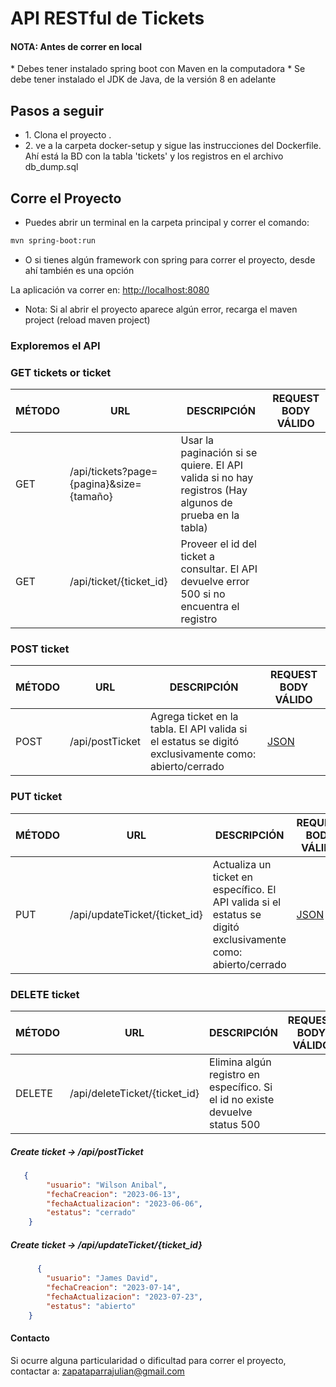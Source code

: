 <h1>API RESTful de Tickets</h1>


<h4> NOTA: Antes de correr en local</h4>
* Debes tener instalado spring boot con Maven en la computadora
* Se debe tener instalado el JDK de Java, de la versión 8 en adelante


<h2>Pasos a seguir</h2>

<ul>
  <li>1. Clona el proyecto <a href="https://github.com/julianzp/tickets-api-rest.git" target="_blank"></a>.</li>
  <li>2. ve a la carpeta docker-setup y sigue las instrucciones del Dockerfile. Ahí está la BD con la tabla 'tickets' y los registros en el archivo db_dump.sql</li>
</ul>

<h2>Corre el Proyecto</h2>

* Puedes abrir un terminal en la carpeta principal y correr el comando:  </p>

```bash
mvn spring-boot:run
```

* O si tienes algún framework con spring para correr el proyecto, desde ahí también es una opción</p>

La aplicación va correr en: <http://localhost:8080>

* Nota: Si al abrir el proyecto aparece algún error, recarga el maven project (reload maven project)

### Exploremos el API

### GET tickets or ticket

| MÉTODO | URL | DESCRIPCIÓN | REQUEST BODY VÁLIDO |
| ------ | --- | ----------- | ------------------------- |
| GET    | /api/tickets?page={pagina}&size={tamaño} | Usar la paginación si se quiere. El API valida si no hay registros (Hay algunos de prueba en la tabla) | |
| GET    | /api/ticket/{ticket_id} | Proveer el id del ticket a consultar. El API devuelve error 500 si no encuentra el registro | |

### POST ticket

| MÉTODO | URL | DESCRIPCIÓN | REQUEST BODY VÁLIDO |
| ------ | --- | ----------- | ------------------------- |
| POST    | /api/postTicket | Agrega ticket en la tabla. El API valida si el estatus se digitó exclusivamente como: abierto/cerrado | [JSON](#ticketcreate)|

### PUT ticket

| MÉTODO | URL | DESCRIPCIÓN | REQUEST BODY VÁLIDO |
| ------ | --- | ----------- | ------------------------- |
| PUT    | /api/updateTicket/{ticket_id} | Actualiza un ticket en específico. El API valida si el estatus se digitó exclusivamente como: abierto/cerrado | [JSON](#ticketupdate)|

### DELETE ticket

| MÉTODO | URL | DESCRIPCIÓN | REQUEST BODY VÁLIDO |
| ------ | --- | ----------- | ------------------------- |
| DELETE    | /api/deleteTicket/{ticket_id} | Elimina algún registro en específico. Si el id no existe devuelve status 500 | |

##### <a id="ticketcreate">Create ticket -> /api/postTicket</a>
```json
   {
        "usuario": "Wilson Anibal",
        "fechaCreacion": "2023-06-13",
        "fechaActualizacion": "2023-06-06",
        "estatus": "cerrado"
    }
```

##### <a id="ticketupdate">Create ticket -> /api/updateTicket/{ticket_id}</a>
```json
      {
        "usuario": "James David",
        "fechaCreacion": "2023-07-14",
        "fechaActualizacion": "2023-07-23",
        "estatus": "abierto"
    }
```

<h4>Contacto</h4>

Si ocurre alguna particularidad o dificultad para correr el proyecto, contactar a: zapataparrajulian@gmail.com